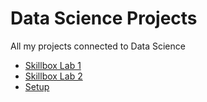 # Data Science Projects
 All my projects connected to Data Science
* [Skillbox Lab 1](#general-info)
* [Skillbox Lab 2](#technologies)
* [Setup](#setup)
